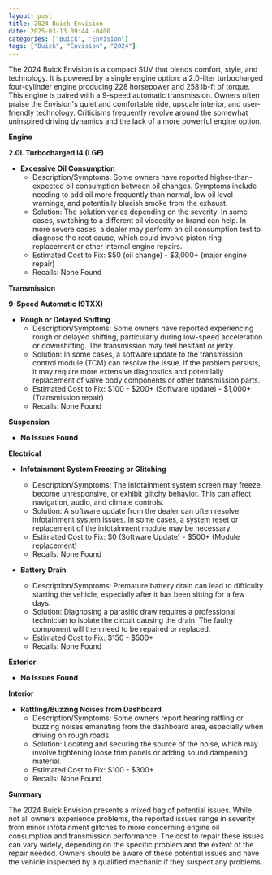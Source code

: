 ```yaml
---
layout: post
title: 2024 Buick Envision
date: 2025-03-13 09:44 -0400
categories: ["Buick", "Envision"]
tags: ["Buick", "Envision", "2024"]
---
```

The 2024 Buick Envision is a compact SUV that blends comfort, style, and technology. It is powered by a single engine option: a 2.0-liter turbocharged four-cylinder engine producing 228 horsepower and 258 lb-ft of torque. This engine is paired with a 9-speed automatic transmission. Owners often praise the Envision's quiet and comfortable ride, upscale interior, and user-friendly technology. Criticisms frequently revolve around the somewhat uninspired driving dynamics and the lack of a more powerful engine option.

**Engine**

**2.0L Turbocharged I4 (LGE)**

*   **Excessive Oil Consumption**
    *   Description/Symptoms: Some owners have reported higher-than-expected oil consumption between oil changes. Symptoms include needing to add oil more frequently than normal, low oil level warnings, and potentially blueish smoke from the exhaust.
    *   Solution: The solution varies depending on the severity. In some cases, switching to a different oil viscosity or brand can help. In more severe cases, a dealer may perform an oil consumption test to diagnose the root cause, which could involve piston ring replacement or other internal engine repairs.
    *   Estimated Cost to Fix: $50 (oil change) - $3,000+ (major engine repair)
    *   Recalls: None Found

**Transmission**

**9-Speed Automatic (9TXX)**

*   **Rough or Delayed Shifting**
    *   Description/Symptoms: Some owners have reported experiencing rough or delayed shifting, particularly during low-speed acceleration or downshifting. The transmission may feel hesitant or jerky.
    *   Solution: In some cases, a software update to the transmission control module (TCM) can resolve the issue. If the problem persists, it may require more extensive diagnostics and potentially replacement of valve body components or other transmission parts.
    *   Estimated Cost to Fix: $100 - $200+ (Software update) - $1,000+ (Transmission repair)
    *   Recalls: None Found

**Suspension**

*   **No Issues Found**

**Electrical**

*   **Infotainment System Freezing or Glitching**
    *   Description/Symptoms: The infotainment system screen may freeze, become unresponsive, or exhibit glitchy behavior. This can affect navigation, audio, and climate controls.
    *   Solution: A software update from the dealer can often resolve infotainment system issues. In some cases, a system reset or replacement of the infotainment module may be necessary.
    *   Estimated Cost to Fix: $0 (Software Update) - $500+ (Module replacement)
    *   Recalls: None Found

*   **Battery Drain**
    *   Description/Symptoms: Premature battery drain can lead to difficulty starting the vehicle, especially after it has been sitting for a few days.
    *   Solution: Diagnosing a parasitic draw requires a professional technician to isolate the circuit causing the drain. The faulty component will then need to be repaired or replaced.
    *   Estimated Cost to Fix: $150 - $500+
    *   Recalls: None Found

**Exterior**

*   **No Issues Found**

**Interior**

*   **Rattling/Buzzing Noises from Dashboard**
    *   Description/Symptoms: Some owners report hearing rattling or buzzing noises emanating from the dashboard area, especially when driving on rough roads.
    *   Solution: Locating and securing the source of the noise, which may involve tightening loose trim panels or adding sound dampening material.
    *   Estimated Cost to Fix: $100 - $300+
    *   Recalls: None Found

**Summary**

The 2024 Buick Envision presents a mixed bag of potential issues. While not all owners experience problems, the reported issues range in severity from minor infotainment glitches to more concerning engine oil consumption and transmission performance. The cost to repair these issues can vary widely, depending on the specific problem and the extent of the repair needed. Owners should be aware of these potential issues and have the vehicle inspected by a qualified mechanic if they suspect any problems.

